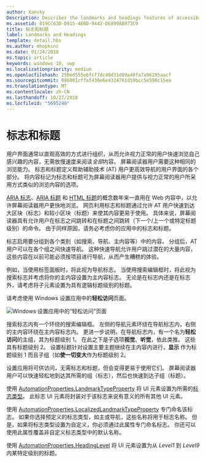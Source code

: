 ```yaml
---
author: Xansky
Description: Describes the landmarks and headings features of accessibility.
ms.assetid: 019CC63D-D915-4EBD-9442-DE899AB973C9
title: 标志和标题
label: Landmarks and Headings
template: detail.hbs
ms.author: mhopkins
ms.date: 01/24/2018
ms.topic: article
keywords: windows 10, uwp
ms.localizationpriority: medium
ms.openlocfilehash: 250ed555e6fcf7dc40d31d89a40fa7a96295aacf
ms.sourcegitcommit: 086001cffaf436e6e4324761d59bcc5e598c15ea
ms.translationtype: MT
ms.contentlocale: zh-CN
ms.lasthandoff: 10/27/2018
ms.locfileid: "5695240"
---
```

# <a name="landmarks-and-headings"></a>标志和标题

用户界面通常以直观高效的方式进行组织，从而允许视力正常的用户快速浏览自己感兴趣的内容，无需放慢速度来阅读*全部*内容。 屏幕阅读器用户需要这种相同的浏览能力。 标志和标题定义帮助辅助技术 (AT) 用户更高效导航的用户界面的各个部分。 将内容标记为标志和标题可为屏幕阅读器用户提供与视力正常的用户所采用方式类似的浏览内容的选项。

[ARIA 标志](https://www.w3.org/WAI/GL/wiki/Using_ARIA_landmarks_to_identify_regions_of_a_page)、[ARIA 标题](https://www.w3.org/TR/WCAG20-TECHS/ARIA12.html) 和 [HTML 标题](https://www.w3.org/TR/2016/NOTE-WCAG20-TECHS-20161007/H42.html)的概念数年来一直用在 Web 内容中，以允许屏幕阅读器用户更快地浏览。 网页利用标志和标题通过允许 AT 用户快速到达大区块（标志）和较小区块（标题）来使其内容更易于使用。 具体来说，屏幕阅读器具有允许用户在标志之间跳转和在标题之间跳转（下一个/上一个或特定标题级别）的命令。 由于同样原因，请务必考虑你的应用中的标志和标题。

标志启用要分组到各个类别（如搜索、导航、主内容等）中的内容。 分组后，AT 用户可以在各个组之间快速导航。 这种快速导航允许用户跳过潜在的大量内容，这些内容在以前可能必须按项目进行导航，从而产生糟糕的体验。 

例如，当使用标签面板时，将此视为导航标志。 当使用搜索编辑框时，将此视为搜索标志并考虑将你的主内容设置为主内容标志。 无论是在标志内还是在标志外，请考虑将子元素设置为具有逻辑标题级别的标题。 

请考虑使用 Windows 设置应用中的**轻松访问**页面。 

![Windows 设置应用中的“轻松访问”页面](images/EaseOfAccessSettings.png)  

搜索标志内有一个环绕的搜索编辑框。 左侧的导航元素环绕在导航标志内，右侧的主内容环绕在主内容标志内。 更进一步说明，在导航标志内，有一个名为**轻松访问**的主组，其为标题级别 1。 在此之下是子选项**视觉**、**听觉**，依此类推。 这些具有标题级别 2。 设置标题针对设置主要主题继续在主内容内进行，**显示** 作为标题级别 1 而且子组（如**使一切变大**作为标题级别 2。 

设置应用将可供访问，无需标志和标题，但会变得更易于使用它们。 屏幕阅读器用户可以快速轻松地到达其所需的组（标志），然后也快速到达子组（标题）。 

使用 [AutomationProperties.LandmarkTypeProperty](https://docs.microsoft.com/uwp/api/windows.ui.xaml.automation.automationproperties.LandmarkTypeProperty) 将 UI 元素设置为所需的[标志类型](https://msdn.microsoft.com/library/windows/desktop/mt759299)。 此标志 UI 元素将封装对于该标志来说有意义的所有其他 UI 元素。 

使用 [AutomationProperties.LocalizedLandmarkTypeProperty](https://docs.microsoft.com/uwp/api/windows.ui.xaml.automation.automationproperties.LocalizedLandmarkTypeProperty) 专门命名该标志。 如果你选择预定义的标志类型，如主或导航，这些名称将用于标志名称。 但是，如果将标志类型设置为自定义，你必须通过此属性专门命名标志。 你还可以使用此属性覆盖非自定义标志类型中的默认名称。 

使用 [AutomationProperties.HeadingLevel](https://docs.microsoft.com/uwp/api/windows.ui.xaml.automation.automationproperties.headinglevelproperty) 将 UI 元素设置为从 *Level1* 到 *Level9* 内某特定级别的标题。

